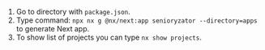 1. Go to directory with `package.json`.
2. Type command: `npx nx g @nx/next:app senioryzator --directory=apps` to generate Next app. 
3. To show list of projects you can type `nx show projects`.